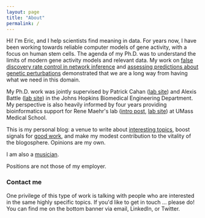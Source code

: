 ```yaml
---
layout: page
title: "About"
permalink: /
---
```


Hi! I'm Eric, and I help scientists find meaning in data. For years now, I have been working towards reliable computer models of gene activity, with a focus on human stem cells. The agenda of my Ph.D. was to understand the limits of modern gene activity models and relevant data. My work on [false discovery rate control in network inference](https://www.biorxiv.org/content/10.1101/2023.05.23.541948v1) and [assessing predictions about genetic perturbations](https://github.com/ekernf01/perturbation_benchmarking) demonstrated that we are a long way from having what we need in this domain.

My Ph.D. work was jointly supervised by Patrick Cahan ([lab site](https://www.cahanlab.org/)) and Alexis Battle ([lab site](https://battlelab.jhu.edu/)) in the Johns Hopkins Biomedical Engineering Department. My perspective is also heavily informed by four years providing bioinformatics support for Rene Maehr's lab ([intro post](/about_maehrlab), [lab site](https://www.umassmed.edu/dcoe/diabetes-research/basic-research-labs/rene-maehr/)) at UMass Medical School. 

This is my personal blog: a venue to write about [interesting topics](/topics), boost signals for [good work](/blogroll), and make my modest contribution to the vitality of the blogosphere. Opinions are my own.

I am also a [musician](/sackbut). 

Positions are not those of my employer.

### Contact me

One privilege of this type of work is talking with people who are interested in the same highly specific topics. If you'd like to get in touch ... please do! You can find me on the bottom banner via email, LinkedIn, or Twitter.
